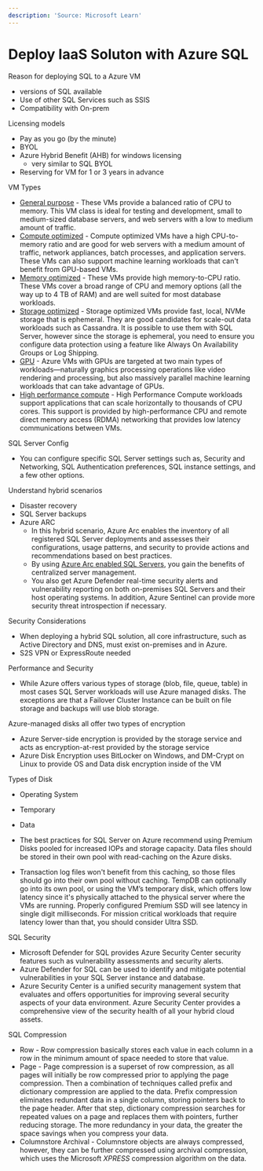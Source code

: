 ```yaml
---
description: 'Source: Microsoft Learn'
---
```


# Deploy IaaS Soluton with Azure SQL

Reason for deploying SQL to a Azure VM

* versions of SQL available
* Use of other SQL Services such as SSIS
* Compatibility with On-prem



Licensing models

* Pay as you go (by the minute)
* BYOL
* Azure Hybrid Benefit (AHB) for windows licensing
  * very similar to SQL BYOL
* Reserving for VM for 1 or 3 years in advance



VM Types

* [General purpose](https://learn.microsoft.com/en-us/azure/virtual-machines/sizes-general) - These VMs provide a balanced ratio of CPU to memory. This VM class is ideal for testing and development, small to medium-sized database servers, and web servers with a low to medium amount of traffic.
* [Compute optimized](https://learn.microsoft.com/en-us/azure/virtual-machines/sizes-compute) - Compute optimized VMs have a high CPU-to-memory ratio and are good for web servers with a medium amount of traffic, network appliances, batch processes, and application servers. These VMs can also support machine learning workloads that can't benefit from GPU-based VMs.
* [Memory optimized](https://learn.microsoft.com/en-us/azure/virtual-machines/sizes-memory) - These VMs provide high memory-to-CPU ratio. These VMs cover a broad range of CPU and memory options (all the way up to 4 TB of RAM) and are well suited for most database workloads.
* [Storage optimized](https://learn.microsoft.com/en-us/azure/virtual-machines/sizes-storage) - Storage optimized VMs provide fast, local, NVMe storage that is ephemeral. They are good candidates for scale-out data workloads such as Cassandra. It is possible to use them with SQL Server, however since the storage is ephemeral, you need to ensure you configure data protection using a feature like Always On Availability Groups or Log Shipping.
* [GPU](https://learn.microsoft.com/en-us/azure/virtual-machines/sizes-gpu) - Azure VMs with GPUs are targeted at two main types of workloads—naturally graphics processing operations like video rendering and processing, but also massively parallel machine learning workloads that can take advantage of GPUs.
* [High performance compute](https://learn.microsoft.com/en-us/azure/virtual-machines/sizes-hpc) - High Performance Compute workloads support applications that can scale horizontally to thousands of CPU cores. This support is provided by high-performance CPU and remote direct memory access (RDMA) networking that provides low latency communications between VMs.



SQL Server Config

* You can configure specific SQL Server settings such as, Security and Networking, SQL Authentication preferences, SQL instance settings, and a few other options.



Understand hybrid scenarios

* Disaster recovery
* SQL Server backups
* Azure ARC
  * In this hybrid scenario, Azure Arc enables the inventory of all registered SQL Server deployments and assesses their configurations, usage patterns, and security to provide actions and recommendations based on best practices.
  * By using [Azure Arc enabled SQL Servers](https://learn.microsoft.com/en-us/sql/sql-server/azure-arc/overview), you gain the benefits of centralized server management.
  * You also get Azure Defender real-time security alerts and vulnerability reporting on both on-premises SQL Servers and their host operating systems. In addition, Azure Sentinel can provide more security threat introspection if necessary.



Security Considerations

* When deploying a hybrid SQL solution, all core infrastructure, such as Active Directory and DNS, must exist on-premises and in Azure.
* S2S VPN or ExpressRoute needed



Performance and Security

* While Azure offers various types of storage (blob, file, queue, table) in most cases SQL Server workloads will use Azure managed disks. The exceptions are that a Failover Cluster Instance can be built on file storage and backups will use blob storage.



Azure-managed disks all offer two types of encryption

* Azure Server-side encryption is provided by the storage service and acts as encryption-at-rest provided by the storage service
* Azure Disk Encryption uses BitLocker on Windows, and DM-Crypt on Linux to provide OS and Data disk encryption inside of the VM



Types of Disk

* Operating System
* Temporary
* Data



* The best practices for SQL Server on Azure recommend using Premium Disks pooled for increased IOPs and storage capacity. Data files should be stored in their own pool with read-caching on the Azure disks.
* Transaction log files won't benefit from this caching, so those files should go into their own pool without caching. TempDB can optionally go into its own pool, or using the VM’s temporary disk, which offers low latency since it's physically attached to the physical server where the VMs are running. Properly configured Premium SSD will see latency in single digit milliseconds. For mission critical workloads that require latency lower than that, you should consider Ultra SSD.



SQL Security

* Microsoft Defender for SQL provides Azure Security Center security features such as vulnerability assessments and security alerts.
* Azure Defender for SQL can be used to identify and mitigate potential vulnerabilities in your SQL Server instance and database.&#x20;
* Azure Security Center is a unified security management system that evaluates and offers opportunities for improving several security aspects of your data environment. Azure Security Center provides a comprehensive view of the security health of all your hybrid cloud assets.



SQL Compression

* Row - Row compression basically stores each value in each column in a row in the minimum amount of space needed to store that value.
* Page - Page compression is a superset of row compression, as all pages will initially be row compressed prior to applying the page compression. Then a combination of techniques called prefix and dictionary compression are applied to the data. Prefix compression eliminates redundant data in a single column, storing pointers back to the page header. After that step, dictionary compression searches for repeated values on a page and replaces them with pointers, further reducing storage. The more redundancy in your data, the greater the space savings when you compress your data.
* Columnstore Archival - Columnstore objects are always compressed, however, they can be further compressed using archival compression, which uses the Microsoft _XPRESS_ compression algorithm on the data.&#x20;



